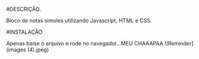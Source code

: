 #DESCRIÇÃO.

Bloco de notas simoles utilizando Javascript, HTML e CSS.

#INSTALAÇÃO

Apenas baise o arquivo e rode no navegador...MEU CHAAAPAA
![Reminder](images (4).jpeg)
